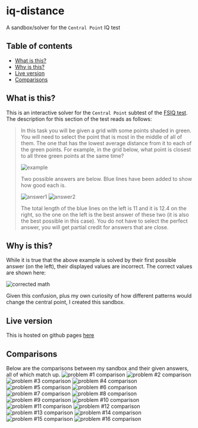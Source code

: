 # iq-distance
A sandbox/solver for the `Central Point` IQ test
## Table of contents
  * [What is this?](#what-is-this)
  * [Why is this?](#why-is-this)
  * [Live version](#live-version)
  * [Comparisons](#comparisons)

## What is this?
This is an interactive solver for the `Central Point` subtest of the [FSIQ test](https://openpsychometrics.org/tests/FSIQ/1.php). The description for this section of the test reads as follows:

> In this task you will be given a grid with some points shaded in green. You will need to select the point that is most in the middle of all of them. The one that has the lowest average distance from it to each of the green points.
> For example, in the grid below, what point is closest to all three green points at the same time?
> 
> ![example](images/test1.png)
> 
> Two possible answers are below. Blue lines have been added to show how good each is.
> 
> ![answer1](images/test2.png) ![answer2](images/test3.png)
> 
> The total length of the blue lines on the left is 11 and it is 12.4 on the right, so the one on the left is the best answer of these two (it is also the best possible in this case).
> You do not have to select the perfect answer, you will get partial credit for answers that are close.

## Why is this?
While it is true that the above example is solved by their first possible answer (on the left), their displayed values are incorrect. The correct values are shown here:

![corrected math](images/comp1.png)

Given this confusion, plus my own curiosity of how different patterns would change the central point, I created this sandbox.

## Live version
This is hosted on github pages [here](http://pabo.github.io/iq-distance)
## Comparisons
Below are the comparisons between my sandbox and their given answers, all of which match up.
![problem #1 comparison](images/01.png)
![problem #2 comparison](images/02.png)
![problem #3 comparison](images/03.png)
![problem #4 comparison](images/04.png)
![problem #5 comparison](images/05.png)
![problem #6 comparison](images/06.png)
![problem #7 comparison](images/07.png)
![problem #8 comparison](images/08.png)
![problem #9 comparison](images/09.png)
![problem #10 comparison](images/10.png)
![problem #11 comparison](images/11.png)
![problem #12 comparison](images/12.png)
![problem #13 comparison](images/13.png)
![problem #14 comparison](images/14.png)
![problem #15 comparison](images/15.png)
![problem #16 comparison](images/16.png)
